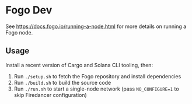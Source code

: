 # Fogo Dev

See https://docs.fogo.io/running-a-node.html for more details on running a Fogo node.

## Usage

Install a recent version of Cargo and Solana CLI tooling, then:

1. Run `./setup.sh` to fetch the Fogo repository and install dependencies
2. Run `./build.sh` to build the source code
2. Run `./run.sh` to start a single-node network (pass `NO_CONFIGURE=1` to skip Firedancer configuration)

